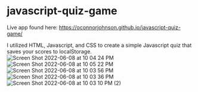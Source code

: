 # javascript-quiz-game
Live app found here: 
https://oconnorjohnson.github.io/javascript-quiz-game/

I utilized HTML, Javascript, and CSS to create a simple Javascript quiz that saves your scores to localStorage. 
![Screen Shot 2022-06-08 at 10 04 24 PM](https://user-images.githubusercontent.com/100829940/172768600-b6a97709-f24d-4778-aaed-8ea0d824fa93.png)
![Screen Shot 2022-06-08 at 10 05 22 PM](https://user-images.githubusercontent.com/100829940/172768626-247a9a87-5ef9-4765-a698-e58ad6ad8ed8.png)
![Screen Shot 2022-06-08 at 10 03 56 PM](https://user-images.githubusercontent.com/100829940/172768636-132afed5-8ab1-49a9-81b9-6aef8e61ee3c.png)
![Screen Shot 2022-06-08 at 10 03 36 PM](https://user-images.githubusercontent.com/100829940/172768639-cea9a55d-f137-4005-9e75-878a29944862.png)
![Screen Shot 2022-06-08 at 10 03 10 PM (2)](https://user-images.githubusercontent.com/100829940/172768643-80d2a9a8-dde0-41b6-aa1e-1cf9467a4f50.png)
